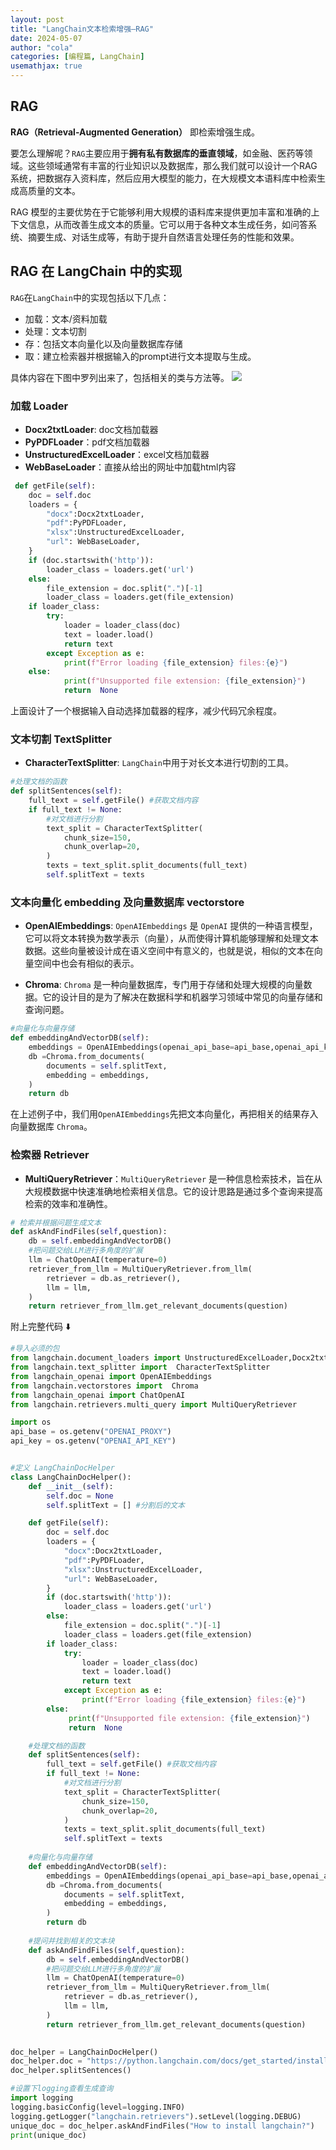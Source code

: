 ```yaml
---
layout: post
title: "LangChain文本检索增强—RAG"
date: 2024-05-07
author: "cola"
categories: [编程篇, LangChain]
usemathjax: true
---
```


## RAG

**RAG（Retrieval-Augmented Generation）** 即检索增强生成。

要怎么理解呢？`RAG`主要应用于**拥有私有数据库的垂直领域**，如金融、医药等领域。这些领域通常有丰富的行业知识以及数据库，那么我们就可以设计一个RAG系统，把数据存入资料库，然后应用大模型的能力，在大规模文本语料库中检索生成高质量的文本。

RAG 模型的主要优势在于它能够利用大规模的语料库来提供更加丰富和准确的上下文信息，从而改善生成文本的质量。它可以用于各种文本生成任务，如问答系统、摘要生成、对话生成等，有助于提升自然语言处理任务的性能和效果。


## RAG 在 LangChain 中的实现
`RAG`在`LangChain`中的实现包括以下几点：
- 加载：文本/资料加载
- 处理：文本切割
- 存：包括文本向量化以及向量数据库存储
- 取：建立检索器并根据输入的prompt进行文本提取与生成。

具体内容在下图中罗列出来了，包括相关的类与方法等。
<img src="/assets/imgs/ai/langchain/langchain-rag.png" />

### 加载 Loader
- **Docx2txtLoader**: doc文档加载器
- **PyPDFLoader**：pdf文档加载器
- **UnstructuredExcelLoader**：excel文档加载器
- **WebBaseLoader**：直接从给出的网址中加载html内容

```python
 def getFile(self):
    doc = self.doc
    loaders = {
        "docx":Docx2txtLoader,
        "pdf":PyPDFLoader,
        "xlsx":UnstructuredExcelLoader,
        "url": WebBaseLoader,
    }
    if (doc.startswith('http')):
        loader_class = loaders.get('url')
    else:
        file_extension = doc.split(".")[-1]
        loader_class = loaders.get(file_extension)
    if loader_class:
        try:
            loader = loader_class(doc)
            text = loader.load()
            return text
        except Exception as e: 
            print(f"Error loading {file_extension} files:{e}") 
    else:
            print(f"Unsupported file extension: {file_extension}")
            return  None 
```
上面设计了一个根据输入自动选择加载器的程序，减少代码冗余程度。

### 文本切割 TextSplitter
- **CharacterTextSplitter**: `LangChain`中用于对长文本进行切割的工具。

```python
#处理文档的函数
def splitSentences(self):
    full_text = self.getFile() #获取文档内容
    if full_text != None:
        #对文档进行分割
        text_split = CharacterTextSplitter(
            chunk_size=150,
            chunk_overlap=20,
        )
        texts = text_split.split_documents(full_text)
        self.splitText = texts
```
### 文本向量化 embedding 及向量数据库 vectorstore
- **OpenAIEmbeddings**: `OpenAIEmbeddings` 是 `OpenAI` 提供的一种语言模型，它可以将文本转换为数学表示（向量），从而使得计算机能够理解和处理文本数据。这些向量被设计成在语义空间中有意义的，也就是说，相似的文本在向量空间中也会有相似的表示。

- **Chroma**: `Chroma` 是一种向量数据库，专门用于存储和处理大规模的向量数据。它的设计目的是为了解决在数据科学和机器学习领域中常见的向量存储和查询问题。


```python
#向量化与向量存储
def embeddingAndVectorDB(self):
    embeddings = OpenAIEmbeddings(openai_api_base=api_base,openai_api_key=api_key)
    db =Chroma.from_documents(
        documents = self.splitText,
        embedding = embeddings,
    )
    return db
```
在上述例子中，我们用`OpenAIEmbeddings`先把文本向量化，再把相关的结果存入向量数据库 `Chroma`。

### 检索器 Retriever
- **MultiQueryRetriever**：`MultiQueryRetriever` 是一种信息检索技术，旨在从大规模数据中快速准确地检索相关信息。它的设计思路是通过多个查询来提高检索的效率和准确性。

```python
# 检索并根据问题生成文本
def askAndFindFiles(self,question):
    db = self.embeddingAndVectorDB()
    #把问题交给LLM进行多角度的扩展
    llm = ChatOpenAI(temperature=0)
    retriever_from_llm = MultiQueryRetriever.from_llm(
        retriever = db.as_retriever(),
        llm = llm,
    )
    return retriever_from_llm.get_relevant_documents(question)
```


附上完整代码 ⬇️ 
```python
#导入必须的包
from langchain.document_loaders import UnstructuredExcelLoader,Docx2txtLoader,PyPDFLoader, WebBaseLoader
from langchain.text_splitter import  CharacterTextSplitter
from langchain_openai import OpenAIEmbeddings
from langchain.vectorstores import  Chroma
from langchain_openai import ChatOpenAI
from langchain.retrievers.multi_query import MultiQueryRetriever

import os
api_base = os.getenv("OPENAI_PROXY")
api_key = os.getenv("OPENAI_API_KEY")


#定义 LangChainDocHelper
class LangChainDocHelper():
    def __init__(self):
        self.doc = None
        self.splitText = [] #分割后的文本

    def getFile(self):
        doc = self.doc
        loaders = {
            "docx":Docx2txtLoader,
            "pdf":PyPDFLoader,
            "xlsx":UnstructuredExcelLoader,
            "url": WebBaseLoader,
        }
        if (doc.startswith('http')):
            loader_class = loaders.get('url')
        else:
            file_extension = doc.split(".")[-1]
            loader_class = loaders.get(file_extension)
        if loader_class:
            try:
                loader = loader_class(doc)
                text = loader.load()
                return text
            except Exception as e: 
                print(f"Error loading {file_extension} files:{e}") 
        else:
             print(f"Unsupported file extension: {file_extension}")
             return  None 

    #处理文档的函数
    def splitSentences(self):
        full_text = self.getFile() #获取文档内容
        if full_text != None:
            #对文档进行分割
            text_split = CharacterTextSplitter(
                chunk_size=150,
                chunk_overlap=20,
            )
            texts = text_split.split_documents(full_text)
            self.splitText = texts
    
    #向量化与向量存储
    def embeddingAndVectorDB(self):
        embeddings = OpenAIEmbeddings(openai_api_base=api_base,openai_api_key=api_key)
        db =Chroma.from_documents(
            documents = self.splitText,
            embedding = embeddings,
        )
        return db
    
    #提问并找到相关的文本块
    def askAndFindFiles(self,question):
        db = self.embeddingAndVectorDB()
        #把问题交给LLM进行多角度的扩展
        llm = ChatOpenAI(temperature=0)
        retriever_from_llm = MultiQueryRetriever.from_llm(
            retriever = db.as_retriever(),
            llm = llm,
        )
        return retriever_from_llm.get_relevant_documents(question)
        

doc_helper = LangChainDocHelper()
doc_helper.doc = "https://python.langchain.com/docs/get_started/installation/"
doc_helper.splitSentences()

#设置下logging查看生成查询
import logging
logging.basicConfig(level=logging.INFO)
logging.getLogger("langchain.retrievers").setLevel(logging.DEBUG)
unique_doc = doc_helper.askAndFindFiles("How to install langchain?")
print(unique_doc)
```
